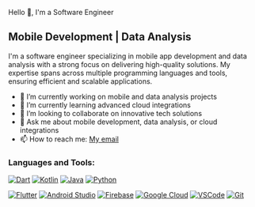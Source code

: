 Hello 👋, I'm a Software Engineer

## Mobile Development | Data Analysis ##

I'm a software engineer specializing in mobile app development and data analysis with a strong focus on delivering high-quality solutions. My expertise spans across multiple programming languages and tools, ensuring efficient and scalable applications.

- 🔭 I’m currently working on mobile and data analysis projects
- 🌱 I’m currently learning advanced cloud integrations
- 👯 I’m looking to collaborate on innovative tech solutions
- 🤔 Ask me about mobile development, data analysis, or cloud integrations
- 📫 How to reach me: [My email](mailto:ngometune@gmail.com)



### Languages and Tools:
[![Dart](https://github.com/tandpfun/skill-icons/blob/main/icons/Dart-Dark.svg)](https://github.com/tandpfun/skill-icons)
[![Kotlin](https://github.com/tandpfun/skill-icons/blob/main/icons/Kotlin-Dark.svg)](https://github.com/tandpfun/skill-icons)
[![Java](https://github.com/tandpfun/skill-icons/blob/main/icons/Java-Dark.svg)](https://github.com/tandpfun/skill-icons)
[![Python](https://github.com/tandpfun/skill-icons/blob/main/icons/Python-Dark.svg)](https://github.com/tandpfun/skill-icons)

[![Flutter](https://github.com/tandpfun/skill-icons/blob/main/icons/Flutter-Dark.svg)](https://github.com/tandpfun/skill-icons)
[![Android Studio](https://github.com/tandpfun/skill-icons/blob/main/icons/AndroidStudio-Dark.svg)](https://github.com/tandpfun/skill-icons)
[![Firebase](https://github.com/tandpfun/skill-icons/blob/main/icons/Firebase-Dark.svg)](https://github.com/tandpfun/skill-icons)
[![Google Cloud](https://github.com/tandpfun/skill-icons/blob/main/icons/GoogleCloud-Dark.svg)](https://github.com/tandpfun/skill-icons)
[![VSCode](https://github.com/tandpfun/skill-icons/blob/main/icons/VSCode-Dark.svg)](https://github.com/tandpfun/skill-icons)
[![Git](https://github.com/tandpfun/skill-icons/blob/main/icons/Git-Dark.svg)](https://github.com/tandpfun/skill-icons)

